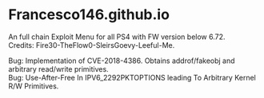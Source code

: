 # Francesco146.github.io
An full chain Exploit Menu for all PS4 with FW version below 6.72.  
Credits: Fire30-TheFlow0-SleirsGoevy-Leeful-Me.  
  
Bug: Implementation of CVE-2018-4386. Obtains addrof/fakeobj and arbitrary read/write primitives.  
Bug: Use-After-Free In IPV6_2292PKTOPTIONS leading To Arbitrary Kernel R/W Primitives. 
  